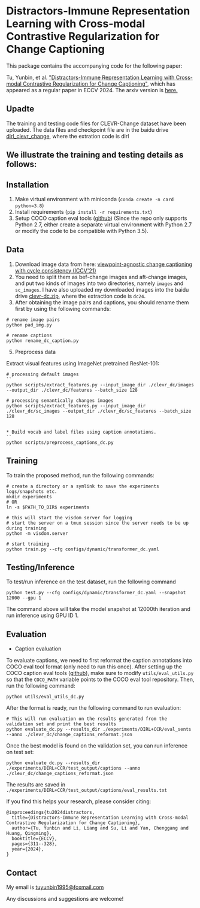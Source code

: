 # Distractors-Immune Representation Learning with Cross-modal Contrastive Regularization for Change Captioning
This package contains the accompanying code for the following paper:

Tu, Yunbin, et al. ["Distractors-Immune Representation Learning with Cross-modal Contrastive Regularization for Change Captioning"](https://www.ecva.net/papers/eccv_2024/papers_ECCV/papers/05989.pdf), which has appeared as a regular paper in ECCV 2024. The arxiv version is [here.](https://arxiv.org/pdf/2407.11683)

## Upadte
The training and testing code files for CLEVR-Change dataset have been uploaded. The data files and checkpoint file are in  the baidu drive [dirl_clevr_change](https://pan.baidu.com/s/1WolB0B2rbV377I1B2hzlwA?pwd=dirl), where the extration code is dirl 

## We illustrate the training and testing details as follows:

## Installation

1. Make virtual environment with miniconda (`conda create -n card python=3.8`)
2. Install requirements (`pip install -r requirements.txt`)
3. Setup COCO caption eval tools ([github](https://github.com/tylin/coco-caption)) (Since the repo only supports Python 2.7, either create a separate virtual environment with Python 2.7 or modify the code to be compatible with Python 3.5).

## Data
1. Download image data from here: [viewpoint-agnostic change captioning with cycle consistency (ICCV'21)](https://github.com/hsgkim/clevr-dc)
2. You need to split them as bef-change images and aft-change images, and put two kinds of images into two directories, namely `images` and `sc_images`. 
I have also uploaded my downloaded images into the baidu drive [clevr-dc.zip](https://pan.baidu.com/s/1VK6dH7BQ7rYaIVYOYLVZGg?pwd=dc24), where the extraction code is `dc24`.
3. After obtaining the image pairs and captions, you should rename them first by using the following commands:
```
# rename image pairs 
python pad_img.py

# rename captions
python rename_dc_caption.py
```   


5. Preprocess data

 Extract visual features using ImageNet pretrained ResNet-101:
```
# processing default images
``
python scripts/extract_features.py --input_image_dir ./clevr_dc/images --output_dir ./clevr_dc/features --batch_size 128

# processing semantically changes images
python scripts/extract_features.py --input_image_dir ./clevr_dc/sc_images --output_dir ./clevr_dc/sc_features --batch_size 128


* Build vocab and label files using caption annotations.
``
python scripts/preprocess_captions_dc.py
```

## Training
To train the proposed method, run the following commands:
```
# create a directory or a symlink to save the experiments logs/snapshots etc.
mkdir experiments
# OR
ln -s $PATH_TO_DIR$ experiments

# this will start the visdom server for logging
# start the server on a tmux session since the server needs to be up during training
python -m visdom.server

# start training
python train.py --cfg configs/dynamic/transformer_dc.yaml
```

## Testing/Inference
To test/run inference on the test dataset, run the following command
```
python test.py --cfg configs/dynamic/transformer_dc.yaml --snapshot 12000 --gpu 1
```
The command above will take the model snapshot at 12000th iteration and run inference using GPU ID 1.

## Evaluation
* Caption evaluation

To evaluate captions, we need to first reformat the caption annotations into COCO eval tool format (only need to run this once). After setting up the COCO caption eval tools ([github](https://github.com/tylin/coco-caption)), make sure to modify `utils/eval_utils.py` so that the `COCO_PATH` variable points to the COCO eval tool repository. Then, run the following command:
```
python utils/eval_utils_dc.py
```

After the format is ready, run the following command to run evaluation:
```
# This will run evaluation on the results generated from the validation set and print the best results
python evaluate_dc.py --results_dir ./experiments/DIRL+CCR/eval_sents --anno ./clevr_dc/change_captions_reformat.json 
```

Once the best model is found on the validation set, you can run inference on test set:
```
python evaluate_dc.py --results_dir ./experiments/DIRL+CCR/test_output/captions --anno ./clevr_dc/change_captions_reformat.json 
```
The results are saved in `./experiments/DIRL+CCR/test_output/captions/eval_results.txt`

If you find this helps your research, please consider citing:
```
@inproceedings{tu2024distractors,
  title={Distractors-Immune Representation Learning with Cross-modal Contrastive Regularization for Change Captioning},
  author={Tu, Yunbin and Li, Liang and Su, Li and Yan, Chenggang and Huang, Qingming},
  booktitle={ECCV},
  pages={311--328},
  year={2024},
}
```

## Contact
My email is tuyunbin1995@foxmail.com

Any discussions and suggestions are welcome!



